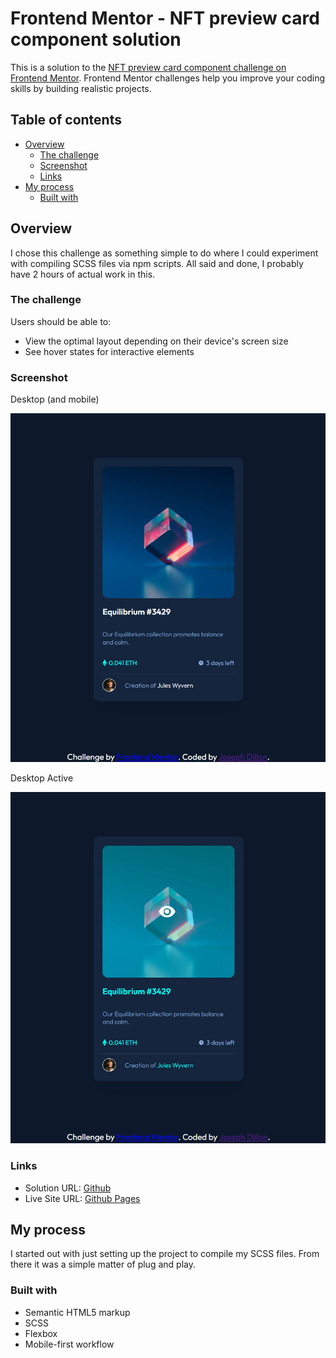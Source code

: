 # Frontend Mentor - NFT preview card component solution

This is a solution to the [NFT preview card component challenge on Frontend Mentor](https://www.frontendmentor.io/challenges/nft-preview-card-component-SbdUL_w0U). Frontend Mentor challenges help you improve your coding skills by building realistic projects.

## Table of contents

- [Overview](#overview)
  - [The challenge](#the-challenge)
  - [Screenshot](#screenshot)
  - [Links](#links)
- [My process](#my-process)
  - [Built with](#built-with)
## Overview

I chose this challenge as something simple to do where I could experiment with compiling SCSS files via npm scripts. All said and done, I probably have 2 hours of actual work in this.

### The challenge

Users should be able to:

- View the optimal layout depending on their device's screen size
- See hover states for interactive elements

### Screenshot

Desktop (and mobile)

![Desktop](./screenshots/desktop.png)

Desktop Active

![Desktop Active](./screenshots/desktop-active.png)

### Links

- Solution URL: [Github](https://github.com/JDillon522/FrontendMaster-nft-preview-card)
- Live Site URL: [Github Pages](https://jdillon522.github.io/FrontendMaster-nft-preview-card/)

## My process
I started out with just setting up the project to compile my SCSS files. From there it was a simple matter of plug and play.

### Built with

- Semantic HTML5 markup
- SCSS
- Flexbox
- Mobile-first workflow


